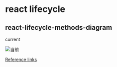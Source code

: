 # react lifecycle

## react-lifecycle-methods-diagram

current 

![当前](http://a1.qpic.cn/psb?/V13Sdu2D3uI4IT/yMPa95WX3kRZxW3M38mOHdwzPx4NeQXAOcoVz7BsInc!/m/dEgBAAAAAAAAnull&bo=wAY4BAAAAAADB9g!&rf=photolist&t=5)


[Reference links](http://projects.wojtekmaj.pl/react-lifecycle-methods-diagram/)